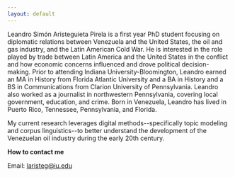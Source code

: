 ```yaml
---
layout: default
---
```


Leandro Simón Aristeguieta Pirela is a first year PhD student focusing on diplomatic relations between Venezuela and the United States, the oil and gas industry, and the Latin American Cold War. He is interested in the role played by trade between Latin America and the United States in the conflict and how economic concerns influenced and drove political decision-making. Prior to attending Indiana University-Bloomington, Leandro earned an MA in History from Florida Atlantic University and a BA in History and a BS in Communications from Clarion University of Pennsylvania. Leandro also worked as a journalist in northwestern Pennsylvania, covering local government, education, and crime. Born in Venezuela, Leandro has lived in Puerto Rico, Tennessee, Pennsylvania, and Florida.

My current research leverages digital methods--specifically topic modeling and corpus linguistics--to better understand the development of the Venezuelan oil industry during the early 20th century.

**How to contact me**

Email: <laristeg@iu.edu>
